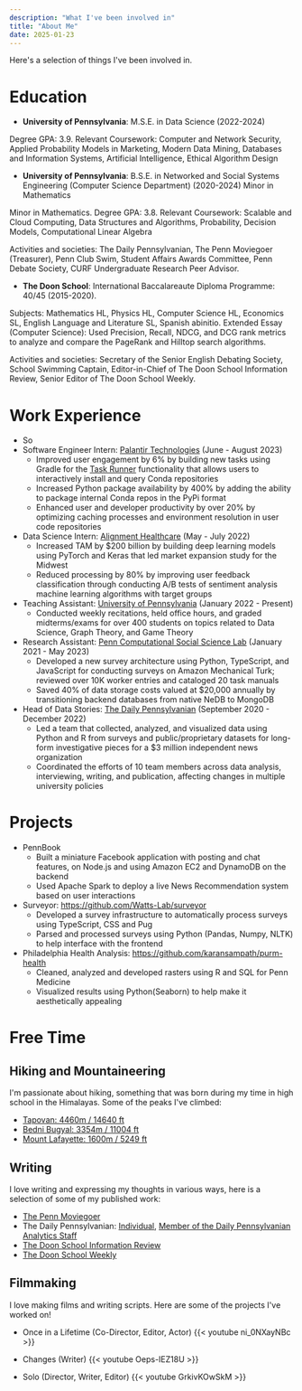 ```yaml
---
description: "What I've been involved in"
title: "About Me"
date: 2025-01-23
---
```


Here's a selection of things I've been involved in.

# Education

- **University of Pennsylvania**: M.S.E. in Data Science (2022-2024)

Degree GPA: 3.9. Relevant Coursework: Computer and Network Security, Applied Probability Models in Marketing, Modern Data Mining, Databases and Information Systems, Artificial Intelligence, Ethical Algorithm Design

- **University of Pennsylvania**: B.S.E. in Networked and Social Systems Engineering (Computer Science Department) (2020-2024)
  Minor in Mathematics

Minor in Mathematics. Degree GPA: 3.8. Relevant Coursework: Scalable and Cloud Computing, Data Structures and Algorithms, Probability, Decision Models, Computational Linear Algebra

Activities and societies: The Daily Pennsylvanian, The Penn Moviegoer (Treasurer), Penn Club Swim, Student Affairs Awards Committee, Penn Debate Society, CURF Undergraduate Research Peer Advisor.

- **The Doon School**: International Baccalareaute Diploma Programme: 40/45 (2015-2020).

Subjects: Mathematics HL, Physics HL, Computer Science HL, Economics SL, English Language and Literature SL, Spanish abinitio. Extended Essay (Computer Science): Used Precision, Recall, NDCG, and DCG rank metrics to analyze and compare the PageRank and Hilltop search algorithms.

Activities and societies: Secretary of the Senior English Debating Society, School Swimming Captain, Editor-in-Chief of The Doon School Information Review, Senior Editor of The Doon School Weekly.

# Work Experience

- So
- Software Engineer Intern: [Palantir Technologies](https://www.palantir.com/) (June - August 2023)
  - Improved user engagement by 6\% by building new tasks using Gradle for the [Task Runner](https://www.palantir.com/docs/foundry/transforms-python/use-python-libraries/index.html) functionality that allows users to interactively install and query Conda repositories
  - Increased Python package availability by 400% by adding the ability to package internal Conda repos in the PyPi format
  - Enhanced user and developer productivity by over 20% by optimizing caching processes and environment resolution in user code repositories
- Data Science Intern: [Alignment Healthcare](https://www.alignmenthealth.com/) (May - July 2022)
  - Increased TAM by $200 billion by building deep learning models using PyTorch and Keras that led market expansion study for the Midwest
  - Reduced processing by 80% by improving user feedback classification through conducting A/B tests of sentiment analysis machine learning algorithms with target groups
- Teaching Assistant: [University of Pennsylvania](https://www.seas.upenn.edu/) (January 2022 - Present)
  - Conducted weekly recitations, held office hours, and graded midterms/exams for over 400 students on topics related to Data Science, Graph Theory, and Game Theory
- Research Assistant: [Penn Computational Social Science Lab](https://css.seas.upenn.edu/) (January 2021 - May 2023)
  - Developed a new survey architecture using Python, TypeScript, and JavaScript for conducting surveys on Amazon Mechanical Turk; reviewed over 10K worker entries and cataloged 20 task manuals
  - Saved 40% of data storage costs valued at $20,000 annually by transitioning backend databases from native NeDB to MongoDB
- Head of Data Stories: [The Daily Pennsylvanian](https://www.thedp.com/) (September 2020 - December 2022)
  - Led a team that collected, analyzed, and visualized data using Python and R from surveys and public/proprietary datasets for long-form investigative pieces for a \$3 million independent news organization
  - Coordinated the efforts of 10 team members across data analysis, interviewing, writing, and publication, affecting changes in multiple university policies

# Projects

- PennBook
  - Built a miniature Facebook application with posting and chat features, on Node.js and using Amazon EC2 and DynamoDB on the backend
  - Used Apache Spark to deploy a live News Recommendation system based on user interactions
- Surveyor: https://github.com/Watts-Lab/surveyor
  - Developed a survey infrastructure to automatically process surveys using TypeScript, CSS and Pug
  - Parsed and processed surveys using Python (Pandas, Numpy, NLTK) to help interface with the frontend
- Philadelphia Health Analysis: https://github.com/karansampath/purm-health
  - Cleaned, analyzed and developed rasters using R and SQL for Penn Medicine
  - Visualized results using Python(Seaborn) to help make it aesthetically appealing

# Free Time

## Hiking and Mountaineering

I'm passionate about hiking, something that was born during my time in high school in the Himalayas. Some of the peaks I've climbed:

- [Tapovan: 4460m / 14640 ft](https://en.wikipedia.org/wiki/Tapovana)
- [Bedni Bugyal: 3354m / 11004 ft](https://en.wikipedia.org/wiki/Bedni_Bugyal)
- [Mount Lafayette: 1600m / 5249 ft](https://en.wikipedia.org/wiki/Mount_Lafayette)

## Writing

I love writing and expressing my thoughts in various ways, here is a selection of some of my published work:

- [The Penn Moviegoer](https://www.thepennmoviegoer.com/movie-review?author=609aeb2a0d591d31a95ccc6b)
- The Daily Pennsylvanian: [Individual](https://www.thedp.com/staff/karan-sampath), [Member of the Daily Pennsylvanian Analytics Staff](https://www.thedp.com/staff/the-daily-pennsylvanian-analytics-staff)
- [The Doon School Information Review](https://issuu.com/dsirdoon)
- [The Doon School Weekly](https://www.doonschool.com/about-us/publications/past-weeklies/)

## Filmmaking

I love making films and writing scripts. Here are some of the projects I've worked on!

- Once in a Lifetime (Co-Director, Editor, Actor)
  {{< youtube ni_0NXayNBc >}}

- Changes (Writer)
  {{< youtube Oeps-IEZ18U >}}

- Solo (Director, Writer, Editor)
  {{< youtube GrkivKOwSkM >}}
